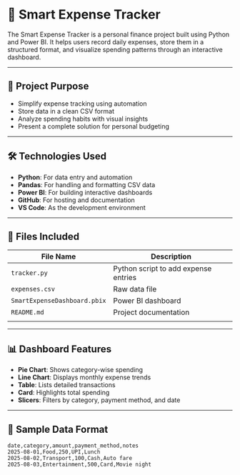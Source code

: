 # 💼 Smart Expense Tracker

The Smart Expense Tracker is a personal finance project built using Python and Power BI. It helps users record daily expenses, store them in a structured format, and visualize spending patterns through an interactive dashboard.

---

## 📌 Project Purpose

- Simplify expense tracking using automation  
- Store data in a clean CSV format  
- Analyze spending habits with visual insights  
- Present a complete solution for personal budgeting

---

## 🛠️ Technologies Used

- **Python**: For data entry and automation  
- **Pandas**: For handling and formatting CSV data  
- **Power BI**: For building interactive dashboards  
- **GitHub**: For hosting and documentation  
- **VS Code**: As the development environment

---

## 📁 Files Included

| File Name                    | Description                          |
|-----------------------------|--------------------------------------|
| `tracker.py`                | Python script to add expense entries |
| `expenses.csv`              | Raw data file                        |
| `SmartExpenseDashboard.pbix`| Power BI dashboard                   |                |
| `README.md`                 | Project documentation                |
          |

---

## 📊 Dashboard Features

- **Pie Chart**: Shows category-wise spending  
- **Line Chart**: Displays monthly expense trends  
- **Table**: Lists detailed transactions  
- **Card**: Highlights total spending  
- **Slicers**: Filters by category, payment method, and date

---

## 🧾 Sample Data Format

```csv
date,category,amount,payment_method,notes
2025-08-01,Food,250,UPI,Lunch
2025-08-02,Transport,100,Cash,Auto fare
2025-08-03,Entertainment,500,Card,Movie night
